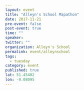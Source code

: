 ```yaml
---
layout: event 
title: "Alleyn's School Mapathon"
date: 2017-11-21
pre-event: false
post-event: true
time: ""
speaker:
twitter: ""
organization: Alleyn's School
permalink: event/alleynschool
tags:
  - tuesday 
category: event
published: true
lat: 51.45402
lon: -0.08095
---
```

